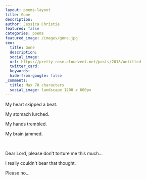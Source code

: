 ```yaml
---
layout: poems-layout
title: Gone
description: 
author: Jessica Christie
featured: false
categories: poems
featured_image: /images/gone.jpg
seo:
  title: Gone
  description: 
  social_image:
  url: https://pretty-rose.cloudvent.net/posts/2018/untitled
  twitter_card:
  keywords:
  hide-from-google: false
_comments:
  title: Max 70 characters
  social_image: landscape 1200 x 600px
---
```

My heart skipped a beat.

My stomach lurched.

My hands trembled.

My brain jammed.

&nbsp;

Dear Lord, please don't torture me this much...

I really couldn't bear that thought.

Please no...

&nbsp;
